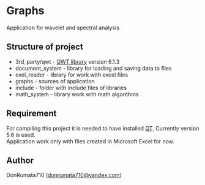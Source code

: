 # Graphs
Application for wavelet and spectral analysis<br>

## Structure of project
- 3rd_party/qwt - [QWT library](http://qwt.sourceforge.net/index.html) version 6.1.3
- document_system - library for loading and saving data to files
- exel_reader - library for work with excel files
- graphs - sources of application
- include - folder with include files of libraries
- math_system - library work with math algorithms

## Requirement
For compiling this project it is needed to have installed [QT](https://www.qt.io/). Currently version 5.6 is used.<br>
Application work only with files created in Microsoft Excel for now.<br>

## Author
DonRumata710 (donrumata710@yandex.com)<br>
